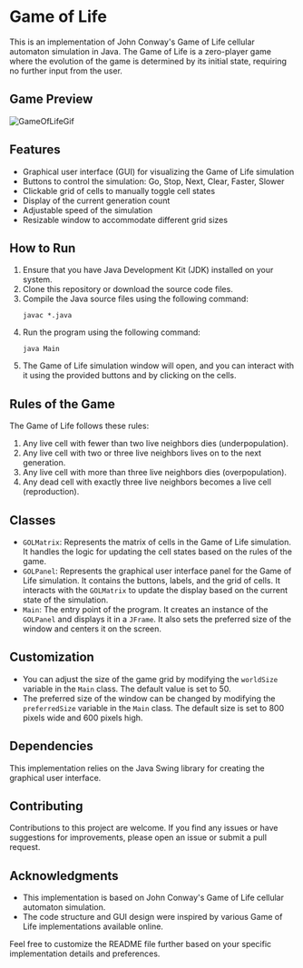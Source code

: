 # Game of Life

This is an implementation of John Conway's Game of Life cellular automaton simulation in Java. The Game of Life is a zero-player game where the evolution of the game is determined by its initial state, requiring no further input from the user.

## Game Preview
![GameOfLifeGif](https://github.com/YonatanSas/Game-Of-Life/assets/146161426/73149a1e-6bcf-4218-af3a-8c46014595f1)

## Features
- Graphical user interface (GUI) for visualizing the Game of Life simulation
- Buttons to control the simulation: Go, Stop, Next, Clear, Faster, Slower
- Clickable grid of cells to manually toggle cell states
- Display of the current generation count
- Adjustable speed of the simulation
- Resizable window to accommodate different grid sizes

## How to Run

1. Ensure that you have Java Development Kit (JDK) installed on your system.
2. Clone this repository or download the source code files.
3. Compile the Java source files using the following command:
   ```
   javac *.java
   ```
4. Run the program using the following command:
   ```
   java Main
   ```
5. The Game of Life simulation window will open, and you can interact with it using the provided buttons and by clicking on the cells.

## Rules of the Game

The Game of Life follows these rules:

1. Any live cell with fewer than two live neighbors dies (underpopulation).
2. Any live cell with two or three live neighbors lives on to the next generation.
3. Any live cell with more than three live neighbors dies (overpopulation).
4. Any dead cell with exactly three live neighbors becomes a live cell (reproduction).

## Classes

- `GOLMatrix`: Represents the matrix of cells in the Game of Life simulation. It handles the logic for updating the cell states based on the rules of the game.
- `GOLPanel`: Represents the graphical user interface panel for the Game of Life simulation. It contains the buttons, labels, and the grid of cells. It interacts with the `GOLMatrix` to update the display based on the current state of the simulation.
- `Main`: The entry point of the program. It creates an instance of the `GOLPanel` and displays it in a `JFrame`. It also sets the preferred size of the window and centers it on the screen.

## Customization

- You can adjust the size of the game grid by modifying the `worldSize` variable in the `Main` class. The default value is set to 50.
- The preferred size of the window can be changed by modifying the `preferredSize` variable in the `Main` class. The default size is set to 800 pixels wide and 600 pixels high.

## Dependencies

This implementation relies on the Java Swing library for creating the graphical user interface.

## Contributing

Contributions to this project are welcome. If you find any issues or have suggestions for improvements, please open an issue or submit a pull request.


## Acknowledgments

- This implementation is based on John Conway's Game of Life cellular automaton simulation.
- The code structure and GUI design were inspired by various Game of Life implementations available online.

Feel free to customize the README file further based on your specific implementation details and preferences.
